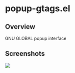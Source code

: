 popup-gtags.el
=================

Overview
--------

GNU GLOBAL popup interface

Screenshots
--------

![](http://dl.dropbox.com/u/32342/github/popup-gtags1.png)
